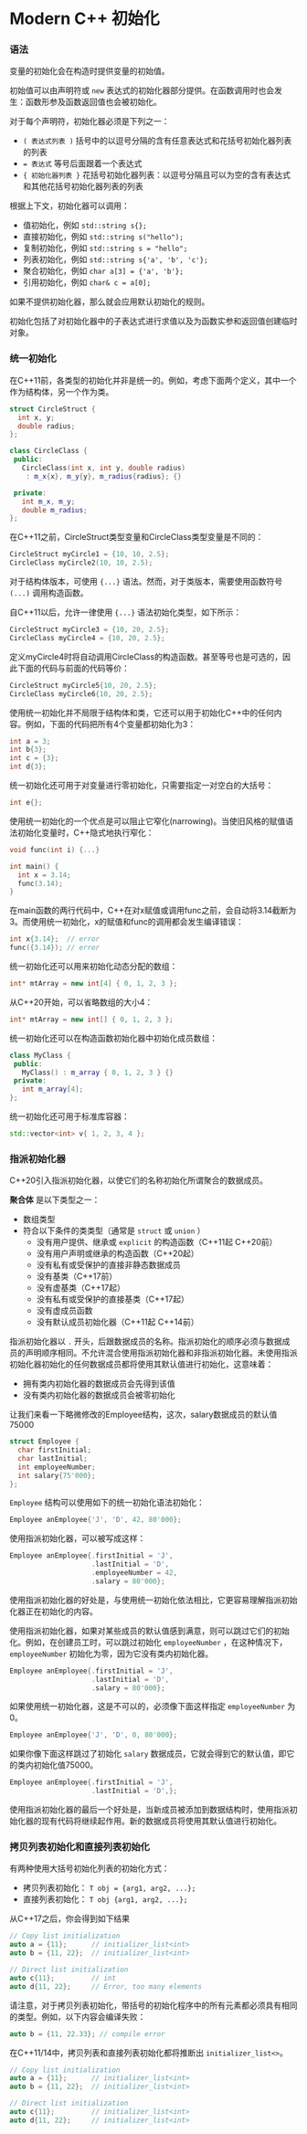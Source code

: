 # Modern C++ 初始化

### 语法

变量的初始化会在构造时提供变量的初始值。

初始值可以由声明符或 `new` 表达式的初始化器部分提供。在函数调用时也会发生：函数形参及函数返回值也会被初始化。

对于每个声明符，初始化器必须是下列之一：

- `( 表达式列表 )` 括号中的以逗号分隔的含有任意表达式和花括号初始化器列表的列表
- `= 表达式` 等号后面跟着一个表达式
- `{ 初始化器列表 }` 花括号初始化器列表：以逗号分隔且可以为空的含有表达式和其他花括号初始化器列表的列表

根据上下文，初始化器可以调用：

- 值初始化，例如 `std::string s{};`
- 直接初始化，例如 `std::string s("hello");`
- 复制初始化，例如 `std::string s = "hello";`
- 列表初始化，例如 `std::string s{'a', 'b', 'c'};`
- 聚合初始化，例如 `char a[3] = {'a', 'b'};`
- 引用初始化，例如 `char& c = a[0];`

如果不提供初始化器，那么就会应用默认初始化的规则。

初始化包括了对初始化器中的子表达式进行求值以及为函数实参和返回值创建临时对象。

### 统一初始化

在C++11前，各类型的初始化并非是统一的。例如，考虑下面两个定义，其中一个作为结构体，另一个作为类。

```cpp
struct CircleStruct {
  int x, y;
  double radius;
};

class CircleClass {
 public:
   CircleClass(int x, int y, double radius)
    : m_x{x}, m_y{y}, m_radius{radius}; {}

 private:
   int m_x, m_y;
   double m_radius;
};
```

在C++11之前，CircleStruct类型变量和CircleClass类型变量是不同的：

```cpp
CircleStruct myCircle1 = {10, 10, 2.5};
CircleClass myCircle2(10, 10, 2.5);
```

对于结构体版本，可使用 `{...}` 语法。然而，对于类版本，需要使用函数符号 `(...)` 调用构造函数。

自C++11以后，允许一律使用 `{...}` 语法初始化类型，如下所示：

```cpp
CircleStruct myCircle3 = {10, 20, 2.5};
CircleClass myCircle4 = {10, 20, 2.5};
```

定义myCircle4时将自动调用CircleClass的构造函数。甚至等号也是可选的，因此下面的代码与前面的代码等价：

```cpp
CircleStruct myCircle5{10, 20, 2.5};
CircleClass myCircle6{10, 20, 2.5};
```

使用统一初始化并不局限于结构体和类，它还可以用于初始化C++中的任何内容。例如，下面的代码把所有4个变量都初始化为3：
```cpp
int a = 3;
int b{3};
int c = {3};
int d{3};
```

统一初始化还可用于对变量进行零初始化，只需要指定一对空白的大括号：

```cpp
int e{};
```

使用统一初始化的一个优点是可以阻止它窄化(narrowing)。当使旧风格的赋值语法初始化变量时，C++隐式地执行窄化：

```cpp
void func(int i) {...}

int main() {
  int x = 3.14;
  func(3.14);
}
```

在main函数的两行代码中，C++在对x赋值或调用func之前，会自动将3.14截断为3。而使用统一初始化，x的赋值和func的调用都会发生编译错误：

```cpp
int x{3.14};  // error
func({3.14}); // error
```

统一初始化还可以用来初始化动态分配的数组：

```cpp
int* mtArray = new int[4] { 0, 1, 2, 3 };
```

从C++20开始，可以省略数组的大小4：

```cpp
int* mtArray = new int[] { 0, 1, 2, 3 };
```

统一初始化还可以在构造函数初始化器中初始化成员数组：

```cpp
class MyClass {
 public:
   MyClass() : m_array { 0, 1, 2, 3 } {}
 private:
   int m_array[4];
};
```

统一初始化还可用于标准库容器：

```cpp
std::vector<int> v{ 1, 2, 3, 4 };
```

### 指派初始化器

C++20引入指派初始化器，以使它们的名称初始化所谓聚合的数据成员。

**聚合体** 是以下类型之一：

- 数组类型
- 符合以下条件的类类型（通常是 `struct` 或 `union` ）
  - 没有用户提供、继承或 `explicit` 的构造函数（C++11起 C++20前）
  - 没有用户声明或继承的构造函数（C++20起）
  - 没有私有或受保护的直接非静态数据成员
  - 没有基类（C++17前）
  - 没有虚基类（C++17起）
  - 没有私有或受保护的直接基类（C++17起）
  - 没有虚成员函数
  - 没有默认成员初始化器（C++11起 C++14前）

指派初始化器以 `.` 开头，后跟数据成员的名称。指派初始化的顺序必须与数据成员的声明顺序相同。不允许混合使用指派初始化器和非指派初始化器。未使用指派初始化器初始化的任何数据成员都将使用其默认值进行初始化，这意味着：

- 拥有类内初始化器的数据成员会先得到该值
- 没有类内初始化器的数据成员会被零初始化

让我们来看一下略微修改的Employee结构，这次，salary数据成员的默认值75000

```cpp
struct Employee {
  char firstInitial;
  char lastInitial;
  int employeeNumber;
  int salary{75'000};
};
```

`Employee` 结构可以使用如下的统一初始化语法初始化：

```cpp
Employee anEmployee{'J', 'D', 42, 80'000};
```

使用指派初始化器，可以被写成这样：

```cpp
Employee anEmployee{.firstInitial = 'J',
                    .lastInitial = 'D',
                    .employeeNumber = 42,
                    .salary = 80'000};
```

使用指派初始化器的好处是，与使用统一初始化依法相比，它更容易理解指派初始化器正在初始化的内容。

使用指派初始化器，如果对某些成员的默认值感到满意，则可以跳过它们的初始化。例如，在创建员工时，可以跳过初始化 `employeeNumber` ，在这种情况下，`employeeNumber` 初始化为零，因为它没有类内初始化器。

```cpp
Employee anEmployee{.firstInitial = 'J',
                    .lastInitial = 'D',
                    .salary = 80'000};
```

如果使用统一初始化器，这是不可以的，必须像下面这样指定 `employeeNumber` 为0。

```cpp
Employee anEmployee{'J', 'D', 0, 80'000};
```

如果你像下面这样跳过了初始化 `salary` 数据成员，它就会得到它的默认值，即它的类内初始化值75000。

```cpp
Employee anEmployee{.firstInitial = 'J',
                    .lastInitial = 'D',};
```

使用指派初始化器的最后一个好处是，当新成员被添加到数据结构时，使用指派初始化器的现有代码将继续起作用。新的数据成员将使用其默认值进行初始化。

### 拷贝列表初始化和直接列表初始化

有两种使用大括号初始化列表的初始化方式：

- 拷贝列表初始化： `T obj = {arg1, arg2, ...};`
- 直接列表初始化： `T obj {arg1, arg2, ...};`

从C++17之后，你会得到如下结果

```cpp
// Copy list initialization
auto a = {11};      // initializer_list<int>
auto b = {11, 22};  // initializer_list<int>

// Direct list initialization
auto c{11};         // int
auto d{11, 22};     // Error, too many elements
```

请注意，对于拷贝列表初始化，带括号的初始化程序中的所有元素都必须具有相同的类型。例如，以下内容会编译失败：

```cpp
auto b = {11, 22.33}; // compile error
```

在C++11/14中，拷贝列表和直接列表初始化都将推断出 `initializer_list<>`。

```cpp
// Copy list initialization
auto a = {11};      // initializer_list<int>
auto b = {11, 22};  // initializer_list<int>

// Direct list initialization
auto c{11};         // initializer_list<int>
auto d{11, 22};     // initializer_list<int>
```